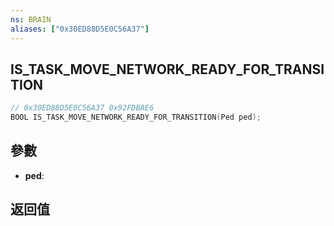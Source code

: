 ```yaml
---
ns: BRAIN
aliases: ["0x30ED88D5E0C56A37"]
---
```

## IS_TASK_MOVE_NETWORK_READY_FOR_TRANSITION

```c
// 0x30ED88D5E0C56A37 0x92FDBAE6
BOOL IS_TASK_MOVE_NETWORK_READY_FOR_TRANSITION(Ped ped);
```


## 參數
* **ped**: 

## 返回值
